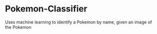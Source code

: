 # Pokemon-Classifier
Uses machine learning to identify a Pokemon by name, given an image of the Pokemon

